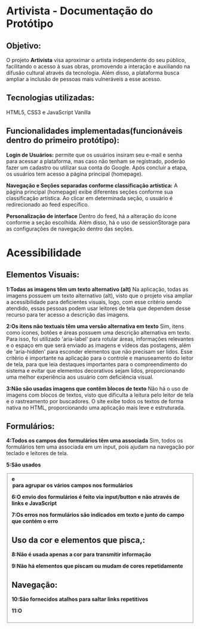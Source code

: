 # Artivista - Documentação do Protótipo

## Objetivo: 
O projeto **Artivista** visa aproximar o artista independente do seu público, facilitando o acesso à suas obras, promovendo a interação e auxiliando na difusão cultural através da tecnologia. Além disso, a plataforma busca ampliar a inclusão de pessoas mais vulneráveis a esse acesso.

## Tecnologias utilizadas: 
HTML5, CSS3 e JavaScript Vanilla

## Funcionalidades implementadas(funcionáveis dentro do primeiro protótipo): 
**Login de Usuários:** permite que os usuários insiram seu e-mail e senha para acessar a plataforma, mas caso não tenham se registrado, poderão fazer um cadastro ou utilizar sua conta do Google. Após concluir a etapa, os usuários tem acesso a página principal (homepage).

**Navegação e Seções separadas conforme classificação artística:**
A página principal (homepage) exibe diferentes seções conforme sua classificação artística. Ao clicar em determinada seção, o usuário é redirecionado ao feed específico.

**Personalização de interface**
Dentro do feed, há a alteração do ícone conforme a seção escolhida. Além disso, há o uso de sessionStorage para as configurações de navegação dentro das seções. 


# Acessibilidade 

## Elementos Visuais:
**1:Todas as imagens têm um texto alternativo (alt)**
Na aplicação, todas as imagens possuem um texto alternativo (alt), visto que o projeto visa ampliar a acessibilidade para deficientes visuais, logo, com esse critério sendo atendido, essas pessoas podem usar leitores de tela que dependem desse recurso para ter acesso a descrição das imagens. 

**2:Os itens não textuais têm uma versão alternativa em texto**
Sim, itens como ícones, botões e áreas possuem uma descrição alternativa em texto. Para isso, foi utilizado 'aria-label' para rotular áreas, informações relevantes e o espaço em que será enviado as imagens e vídeos das postagens, além de 'aria-hidden' para esconder elementos que não precisam ser lidos. Esse critério é importante na aplicação para o controle e manuseamento do leitor de tela, para que leia destaques importantes para o compreendimento do sistema e evitar que elementos decorativos sejam lidos, proporcionando uma melhor experiência aos usuário com deficiência visual.

**3:Não são usadas imagens que contêm blocos de texto**
Não há o uso de imagens com blocos de textos, visto que dificulta a leitura pelo leitor de tela e o rastreamento por buscadores. O site exibe todos os textos de forma nativa no HTML, proporcionando uma aplicação mais leve e estruturada. 

## Formulários:
**4:Todos os campos dos formulários têm uma <label> associada**
Sim, todos os formulários tem uma <label> associada em um input, pois ajudam na navegação por teclado e leitores de tela. 

**5:São usados <fieldset> e <legend> para agrupar os vários campos nos formulários**

**6:O envio dos formulários é feito via input/button e não através de links e JavaScript**

**7:Os erros nos formulários são indicados em texto e junto do campo que contém o erro**

## Uso da cor e elementos que pisca,:
**8:Não é usada apenas a cor para transmitir informação**

**9:Não há elementos que piscam ou mudam de cores repetidamente**

## Navegação:
**10:São fornecidos atalhos para saltar links repetitivos**

**11:O <title> das páginas é claro, direto e percetível e está intimamente relacionado com o conteúdo da mesma**

**12:O site é navegável usando apenas o teclado**

## Legitimidade:
**13:O conteúdo está estruturado de forma semântica**

**14:O idioma da página está indicado no HTML**

**15:As tabelas têm headings <th> definidos**

**16:O site funciona com as imagens desativadas&**

**17:O site é legível e navegável com o CSS desativado**

**18:O site é legível aumentando o texto 2 vezes**